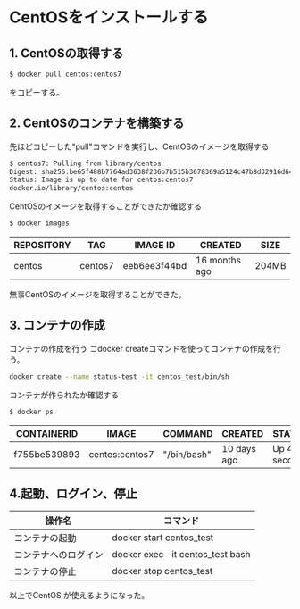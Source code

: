 # CentOSをインストールする

##  1. CentOSの取得する


~~~sh
$ docker pull centos:centos7
~~~
をコピーする。

## 2. CentOSのコンテナを構築する


先ほどコピーした"pull"コマンドを実行し、CentOSのイメージを取得する
~~~sh
$ centos7: Pulling from library/centos
Digest: sha256:be65f488b7764ad3638f236b7b515b3678369a5124c47b8d32916d6487418ea4
Status: Image is up to date for centos:centos7
docker.io/library/centos:centos
~~~

CentOSのイメージを取得することができたか確認する
~~~sh
$ docker images
~~~


|REPOSITORY|TAG|IMAGE ID|CREATED|SIZE|
|--------------|-----------|---|---|---|
|centos |  centos7|eeb6ee3f44bd |16 months ago| 204MB

無事CentOSのイメージを取得することができた。

## 3. コンテナの作成
コンテナの作成を行う
コdocker createコマンドを使ってコンテナの作成を行う。
~~~sh
docker create --name status-test -it centos_test/bin/sh
~~~

コンテナが作られたか確認する
~~~sh
$ docker ps
~~~
|CONTAINERID|IMAGE|COMMAND|CREATED|STATUS|NAMES|
|--------------|-----------|---|---|---|----|
f755be539893| centos:centos7 |  "/bin/bash" |10 days ago | Up 4 seconds|centos_test|


## 4.起動、ログイン、停止

|操作名|コマンド|
|-----|-----|
|コンテナの起動|docker start centos_test|
|コンテナへのログイン | docker exec -it centos_test bash|
|コンテナの停止|docker stop centos_test|


以上でCentOS が使えるようになった。